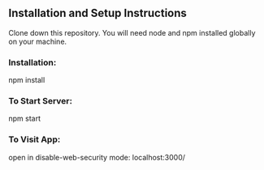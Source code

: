 ## Installation and Setup Instructions
Clone down this repository. You will need node and npm installed globally on your machine.

### Installation:

npm install

### To Start Server:

npm start

### To Visit App:
open in disable-web-security mode: localhost:3000/
